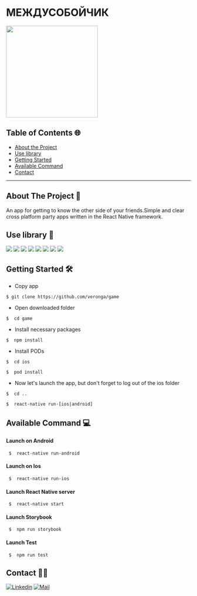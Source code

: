 # МЕЖДУСОБОЙЧИК

<p aligen="center">
  <img width="250" height="250" src="androin/app/src/main/res/mipmap-xhdpi/ic_launcher_round.png">
</p>

## Table of Contents 🌐

- [About the Project](#about-the-project)
- [Use library](#use-library)
- [Getting Started](#getting-started)
- [Available Command](#available-command)
- [Contact](#contact)

---

## About The Project 📝

An app for getting to know the other side of your friends.Simple and clear cross platform party apps written in the React Native framework.

## Use library 🧠

[![](https://img.shields.io/badge/React-v16.11.0-blue)](https://github.com/facebook/react/)
[![](https://img.shields.io/badge/React%20Native-v0.62.2-informational)](https://github.com/facebook/react-native#readme)
[![](https://img.shields.io/badge/Storybook-v^5.2.5-ff69b4)](https://storybook.js.org)
[![](https://img.shields.io/badge/Redux-v^4.0.5-blueviolet)](https://redux.js.org/)
[![](https://img.shields.io/badge/Redux%20Toolkit-v^1.4.0-blueviolet)](https://redux-toolkit.js.org/)
[![](https://img.shields.io/badge/PropTypes-v^15.7.2-9cf)](https://www.npmjs.com/package/prop-types)
[![](https://img.shields.io/badge/React%20Native%20Navigation-v^6.8.0-orange)](https://github.com/wix/react-native-navigation)
[![](https://img.shields.io/badge/React%20Native%20Animatable-v^1.3.3-critical)](https://github.com/oblador/react-native-animatable)

## Getting Started 🛠

- Copy app

```
$ git clone https://github.com/veronga/game
```

- Open downloaded folder

```
$  cd game
```

- Install necessary packages

```
$  npm install
```

- Install PODs

```
$  cd ios
```

```
$  pod install
```

- Now let's launch the app, but don't forget to log out of the ios folder

```
$  cd ..
```

```
$  react-native run-[ios|android]
```

## Available Command 💻

#### Launch on Android

```
 $  react-native run-android
```

#### Launch on Ios

```
 $  react-native run-ios
```

#### Launch React Native server

```
 $  react-native start
```

#### Launch Storybook

```
 $  npm run storybook
```

#### Launch Test

```
 $  npm run test
```

## Contact 🤝🏻

[![Linkedin](https://img.shields.io/badge/-Veronika%20Belozechko-blue?style=flat-square&logo=linkedin&logoColor=white&link=https://www.linkedin.com/in/veronika-belozechko-a38933157/)](https://www.linkedin.com/in/veronika-belozechko-a38933157/)
[![Mail](https://img.shields.io/badge/-veronika.belozechko@gmail.com-gray?style=flat-square&logo=gmail&logoColor=red&link=/)](mailto:veronika.belozechko@gmail.com)
